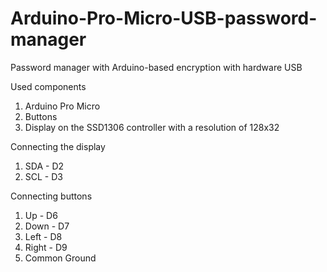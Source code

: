 # Arduino-Pro-Micro-USB-password-manager
Password manager with Arduino-based encryption with hardware USB

Used components
1. Arduino Pro Micro
2. Buttons
3. Display on the SSD1306 controller with a resolution of 128x32

Connecting the display
1. SDA - D2
2. SCL - D3

Connecting buttons
1. Up - D6
2. Down - D7
3. Left - D8
4. Right - D9
5. Common Ground
